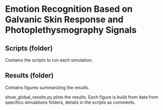 # Emotion Recognition Based on Galvanic Skin Response and Photoplethysmography Signals

## Scripts (folder)

Contains the scripts to run each simulation.

## Results (folder)

Contains figures summarizing the results. 

show_global_results.py plots the results. Each figure is build from data from specifics simulations folders, details in the scripts as comments. 
